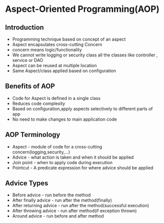 # Aspect-Oriented Programming(AOP)

## Introduction
- Programming technique based on concept of an aspect
- Aspect encapsulates cross-cutting Concern
- concern means logic/functionality
- We cannot write logging or security class all the classes like controller , service or DAO
- Aspect can be reused at multiple location 
- Same Aspect/class applied based on configuration

## Benefits of AOP 
- Code for Aspect is defined in a single class
- Reduces code complexity
- Based on configuration,apply aspects selectively to different parts of app 
- No need to make changes to main application code 

## AOP Terminology
- Aspect     - module of code for a cross-cutting concern(logging,security,...)
- Advice     - what action is taken and when it should be applied 
- Join point - when to apply code during execution 
- Pointcut   - A predicate expression for where advice should be applied 

## Advice Types
- Before advice          - run before the method 
- After finally advice   - run after the method(finally)
- After returning advice - run after the method(successful execution)
- After throwing advice  - run after method(if exception thrown)
- Around advice          - run before and after method